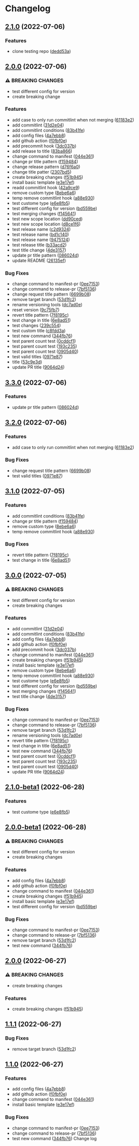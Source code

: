 # Changelog

## [2.1.0](https://github.com/rjzhao1/testing-repo-1/compare/testing-repo-v2.0.0...testing-repo-v2.1.0) (2022-07-06)


### Features

* clone testing repo ([dedd53a](https://github.com/rjzhao1/testing-repo-1/commit/dedd53a3ec9fa25603c8ada9c964a214ee390d42))

## [2.0.0](https://github.com/rjzhao1/testing-repo/compare/testing-repo-v1.0.0...testing-repo-v2.0.0) (2022-07-06)


### ⚠ BREAKING CHANGES

* test different config for version
* create breaking change

### Features

* add case to only run commitlint when not merging ([61183e2](https://github.com/rjzhao1/testing-repo/commit/61183e224cdeb307f7636c9fcceddd5e30ed3683))
* add commitlint ([31d2e04](https://github.com/rjzhao1/testing-repo/commit/31d2e04d414bf10ad1325c463d52538403b42420))
* add commitlint conditions ([83b41fe](https://github.com/rjzhao1/testing-repo/commit/83b41fe2371b567c57241a8b16fc3ed8f3cba9dc))
* add config files ([4a7ebb8](https://github.com/rjzhao1/testing-repo/commit/4a7ebb86a8c299dafe82c452e495ec8015037362))
* add github action ([f0fbf0e](https://github.com/rjzhao1/testing-repo/commit/f0fbf0e9cc16dfcb6c5c243307545d2261237a2c))
* add precommit hook ([3dc037b](https://github.com/rjzhao1/testing-repo/commit/3dc037bfa1adf5ba1b1a5cd10863e96c9cebb93d))
* add release to title ([83ba866](https://github.com/rjzhao1/testing-repo/commit/83ba8661cfeaac8040f7d1b8d4caaf3ca241abfc))
* change command to manifest ([044e361](https://github.com/rjzhao1/testing-repo/commit/044e3610f538481230a052676c1379c3c9ae3485))
* change pr title pattern ([f159484](https://github.com/rjzhao1/testing-repo/commit/f159484ed8dcec9bb3180f89dca62925514fe0dd))
* change release pattern ([d76f6a0](https://github.com/rjzhao1/testing-repo/commit/d76f6a05c6493094eb9550fb3af3a104643712b4))
* change title patter ([2307bd5](https://github.com/rjzhao1/testing-repo/commit/2307bd5714d7f07f91981f0fd89eac9e2f6528fe))
* create breaking changes ([f51b945](https://github.com/rjzhao1/testing-repo/commit/f51b945ee667bc2ff9c1dce5595243f32b187760))
* install basic template ([e3e17ef](https://github.com/rjzhao1/testing-repo/commit/e3e17ef8eaa625d19d7ce4b130fab1f00e4391c8))
* readd commitlint hook ([42a9ce9](https://github.com/rjzhao1/testing-repo/commit/42a9ce986576c8793f4eb29e32d51c4223e95dd0))
* remove custom type ([8ebe6a6](https://github.com/rjzhao1/testing-repo/commit/8ebe6a61f091db579ba1a8364da3a53853783625))
* temp remove commitlint hook ([a88e930](https://github.com/rjzhao1/testing-repo/commit/a88e9305247afd43a62eac0220631da209d3005a))
* test custome type ([e6e8fb5](https://github.com/rjzhao1/testing-repo/commit/e6e8fb5f2f43db7eefc3245b3bdb26097d9798b2))
* test different config for version ([bd559be](https://github.com/rjzhao1/testing-repo/commit/bd559bef733d4357913d0688ce2b81619784e92e))
* test merging changes ([f145641](https://github.com/rjzhao1/testing-repo/commit/f1456419b8e4d670fdb2b7e93f4928e644d73c23))
* test new scope location ([dd90ced](https://github.com/rjzhao1/testing-repo/commit/dd90ced951c67576036b63b9ee4601f63f4d6d35))
* test new scope location ([d8ce1f6](https://github.com/rjzhao1/testing-repo/commit/d8ce1f6d0c0e91dfbb3cd0de86e7e0885b43d35a))
* test release name ([c2d9324](https://github.com/rjzhao1/testing-repo/commit/c2d9324bb63671103e484f363841e17f256e7add))
* test release name ([bd1c140](https://github.com/rjzhao1/testing-repo/commit/bd1c1403e4dbf60573ec5da070149f29ab78d4c6))
* test release name ([9475124](https://github.com/rjzhao1/testing-repo/commit/9475124582613e44120ad44a6a8344cd8329a250))
* test release title ([b33acd2](https://github.com/rjzhao1/testing-repo/commit/b33acd25da4c0b4cf5d2ed21e664874d5874814b))
* test title change ([4de3157](https://github.com/rjzhao1/testing-repo/commit/4de31575a2281a1abf6f5b0dd891aa637c06b56e))
* update pr title pattern ([086024d](https://github.com/rjzhao1/testing-repo/commit/086024de327daeb61bf57308fac2c05eb11bc676))
* update README ([26135ef](https://github.com/rjzhao1/testing-repo/commit/26135ef4a63541069a2184aceafe140e8afda9ff))


### Bug Fixes

* change command to manifest-pr ([0ee7153](https://github.com/rjzhao1/testing-repo/commit/0ee71535f4fa860b1a3158b63f089a310c600212))
* change command to release-pr ([7bf5136](https://github.com/rjzhao1/testing-repo/commit/7bf5136f631d1dee9603befd8e51878b22586c5e))
* change request title pattern ([6699b08](https://github.com/rjzhao1/testing-repo/commit/6699b08860ab81756c97429cf6ae56bbf38809ed))
* remove target branch ([53d1fc2](https://github.com/rjzhao1/testing-repo/commit/53d1fc208ecd0ed2c82e292b6987ffe9233f80ab))
* rename versioning tools ([dc7ad0e](https://github.com/rjzhao1/testing-repo/commit/dc7ad0ed625a35d7e44dd73af590650d2761a61a))
* reset version ([9c75fb7](https://github.com/rjzhao1/testing-repo/commit/9c75fb719ac2c89e2a20a91a3ea6e34e6d2b5257))
* revert title pattern ([7f8195c](https://github.com/rjzhao1/testing-repo/commit/7f8195c963421c60c4d06fd7aa3d83ae0d94717a))
* test change in title ([6e8ad51](https://github.com/rjzhao1/testing-repo/commit/6e8ad513bb1c25ac001f236de89a44ea6349940b))
* test changes ([239c554](https://github.com/rjzhao1/testing-repo/commit/239c554adbd3bd9ed41ae568c4f3d46b892ea48f))
* test custom title ([c8fdd3a](https://github.com/rjzhao1/testing-repo/commit/c8fdd3a2bb6a6da53451cc38026398d58f1bc75f))
* test new command ([344fb76](https://github.com/rjzhao1/testing-repo/commit/344fb76ef7b772b8989e803e74020e9530a3f8c5))
* test parent count test ([0cddcf1](https://github.com/rjzhao1/testing-repo/commit/0cddcf17a2b456ffe8f6782b400742bdf4fb6de1))
* test parent count test ([193c235](https://github.com/rjzhao1/testing-repo/commit/193c235d08d07b961acf79a999aac0cf48624d1d))
* test parent count test ([0905d40](https://github.com/rjzhao1/testing-repo/commit/0905d40e1960064363a291ba4b0b62deba104922))
* test valid titles ([0971e87](https://github.com/rjzhao1/testing-repo/commit/0971e87f1bb79095470a7ce8198f2142abb122d2))
* title ([53c9e3d](https://github.com/rjzhao1/testing-repo/commit/53c9e3d2321dae94b6f322694e471165054f1ec2))
* update PR title ([9064d24](https://github.com/rjzhao1/testing-repo/commit/9064d245e8cbd94928bb1cd8848003d3cd36ade6))

## [3.3.0](https://github.com/rjzhao1/testing-repo/compare/testing-repo-v3.2.0...testing-repo-v3.3.0) (2022-07-06)


### Features

* update pr title pattern ([086024d](https://github.com/rjzhao1/testing-repo/commit/086024de327daeb61bf57308fac2c05eb11bc676))

## [3.2.0](https://github.com/rjzhao1/testing-repo/compare/testing-repo-v3.1.0...testing-repo-v3.2.0) (2022-07-06)


### Features

* add case to only run commitlint when not merging ([61183e2](https://github.com/rjzhao1/testing-repo/commit/61183e224cdeb307f7636c9fcceddd5e30ed3683))


### Bug Fixes

* change request title pattern ([6699b08](https://github.com/rjzhao1/testing-repo/commit/6699b08860ab81756c97429cf6ae56bbf38809ed))
* test valid titles ([0971e87](https://github.com/rjzhao1/testing-repo/commit/0971e87f1bb79095470a7ce8198f2142abb122d2))

## [3.1.0](https://github.com/rjzhao1/testing-repo/compare/testing-repo-v3.0.0...testing-repo-v3.1.0) (2022-07-05)


### Features

* add commitlint conditions ([83b41fe](https://github.com/rjzhao1/testing-repo/commit/83b41fe2371b567c57241a8b16fc3ed8f3cba9dc))
* change pr title pattern ([f159484](https://github.com/rjzhao1/testing-repo/commit/f159484ed8dcec9bb3180f89dca62925514fe0dd))
* remove custom type ([8ebe6a6](https://github.com/rjzhao1/testing-repo/commit/8ebe6a61f091db579ba1a8364da3a53853783625))
* temp remove commitlint hook ([a88e930](https://github.com/rjzhao1/testing-repo/commit/a88e9305247afd43a62eac0220631da209d3005a))


### Bug Fixes

* revert title pattern ([7f8195c](https://github.com/rjzhao1/testing-repo/commit/7f8195c963421c60c4d06fd7aa3d83ae0d94717a))
* test change in title ([6e8ad51](https://github.com/rjzhao1/testing-repo/commit/6e8ad513bb1c25ac001f236de89a44ea6349940b))

## [3.0.0](https://github.com/rjzhao1/testing-repo/compare/testing-repo-v2.1.0...testing-repo-v3.0.0) (2022-07-05)


### ⚠ BREAKING CHANGES

* test different config for version
* create breaking changes

### Features

* add commitlint ([31d2e04](https://github.com/rjzhao1/testing-repo/commit/31d2e04d414bf10ad1325c463d52538403b42420))
* add commitlint conditions ([83b41fe](https://github.com/rjzhao1/testing-repo/commit/83b41fe2371b567c57241a8b16fc3ed8f3cba9dc))
* add config files ([4a7ebb8](https://github.com/rjzhao1/testing-repo/commit/4a7ebb86a8c299dafe82c452e495ec8015037362))
* add github action ([f0fbf0e](https://github.com/rjzhao1/testing-repo/commit/f0fbf0e9cc16dfcb6c5c243307545d2261237a2c))
* add precommit hook ([3dc037b](https://github.com/rjzhao1/testing-repo/commit/3dc037bfa1adf5ba1b1a5cd10863e96c9cebb93d))
* change command to manifest ([044e361](https://github.com/rjzhao1/testing-repo/commit/044e3610f538481230a052676c1379c3c9ae3485))
* create breaking changes ([f51b945](https://github.com/rjzhao1/testing-repo/commit/f51b945ee667bc2ff9c1dce5595243f32b187760))
* install basic template ([e3e17ef](https://github.com/rjzhao1/testing-repo/commit/e3e17ef8eaa625d19d7ce4b130fab1f00e4391c8))
* remove custom type ([8ebe6a6](https://github.com/rjzhao1/testing-repo/commit/8ebe6a61f091db579ba1a8364da3a53853783625))
* temp remove commitlint hook ([a88e930](https://github.com/rjzhao1/testing-repo/commit/a88e9305247afd43a62eac0220631da209d3005a))
* test custome type ([e6e8fb5](https://github.com/rjzhao1/testing-repo/commit/e6e8fb5f2f43db7eefc3245b3bdb26097d9798b2))
* test different config for version ([bd559be](https://github.com/rjzhao1/testing-repo/commit/bd559bef733d4357913d0688ce2b81619784e92e))
* test merging changes ([f145641](https://github.com/rjzhao1/testing-repo/commit/f1456419b8e4d670fdb2b7e93f4928e644d73c23))
* test title change ([4de3157](https://github.com/rjzhao1/testing-repo/commit/4de31575a2281a1abf6f5b0dd891aa637c06b56e))


### Bug Fixes

* change command to manifest-pr ([0ee7153](https://github.com/rjzhao1/testing-repo/commit/0ee71535f4fa860b1a3158b63f089a310c600212))
* change command to release-pr ([7bf5136](https://github.com/rjzhao1/testing-repo/commit/7bf5136f631d1dee9603befd8e51878b22586c5e))
* remove target branch ([53d1fc2](https://github.com/rjzhao1/testing-repo/commit/53d1fc208ecd0ed2c82e292b6987ffe9233f80ab))
* rename versioning tools ([dc7ad0e](https://github.com/rjzhao1/testing-repo/commit/dc7ad0ed625a35d7e44dd73af590650d2761a61a))
* revert title pattern ([7f8195c](https://github.com/rjzhao1/testing-repo/commit/7f8195c963421c60c4d06fd7aa3d83ae0d94717a))
* test change in title ([6e8ad51](https://github.com/rjzhao1/testing-repo/commit/6e8ad513bb1c25ac001f236de89a44ea6349940b))
* test new command ([344fb76](https://github.com/rjzhao1/testing-repo/commit/344fb76ef7b772b8989e803e74020e9530a3f8c5))
* test parent count test ([0cddcf1](https://github.com/rjzhao1/testing-repo/commit/0cddcf17a2b456ffe8f6782b400742bdf4fb6de1))
* test parent count test ([193c235](https://github.com/rjzhao1/testing-repo/commit/193c235d08d07b961acf79a999aac0cf48624d1d))
* test parent count test ([0905d40](https://github.com/rjzhao1/testing-repo/commit/0905d40e1960064363a291ba4b0b62deba104922))
* update PR title ([9064d24](https://github.com/rjzhao1/testing-repo/commit/9064d245e8cbd94928bb1cd8848003d3cd36ade6))

## [2.1.0-beta1](https://github.com/rjzhao1/testing-repo/compare/testing-repo-v2.0.0-beta1...testing-repo-v2.1.0-beta1) (2022-06-28)


### Features

* test custome type ([e6e8fb5](https://github.com/rjzhao1/testing-repo/commit/e6e8fb5f2f43db7eefc3245b3bdb26097d9798b2))

## [2.0.0-beta1](https://github.com/rjzhao1/testing-repo/compare/testing-repo-v1.1.1-beta1...testing-repo-v2.0.0-beta1) (2022-06-28)


### ⚠ BREAKING CHANGES

* test different config for version
* create breaking changes

### Features

* add config files ([4a7ebb8](https://github.com/rjzhao1/testing-repo/commit/4a7ebb86a8c299dafe82c452e495ec8015037362))
* add github action ([f0fbf0e](https://github.com/rjzhao1/testing-repo/commit/f0fbf0e9cc16dfcb6c5c243307545d2261237a2c))
* change command to manifest ([044e361](https://github.com/rjzhao1/testing-repo/commit/044e3610f538481230a052676c1379c3c9ae3485))
* create breaking changes ([f51b945](https://github.com/rjzhao1/testing-repo/commit/f51b945ee667bc2ff9c1dce5595243f32b187760))
* install basic template ([e3e17ef](https://github.com/rjzhao1/testing-repo/commit/e3e17ef8eaa625d19d7ce4b130fab1f00e4391c8))
* test different config for version ([bd559be](https://github.com/rjzhao1/testing-repo/commit/bd559bef733d4357913d0688ce2b81619784e92e))


### Bug Fixes

* change command to manifest-pr ([0ee7153](https://github.com/rjzhao1/testing-repo/commit/0ee71535f4fa860b1a3158b63f089a310c600212))
* change command to release-pr ([7bf5136](https://github.com/rjzhao1/testing-repo/commit/7bf5136f631d1dee9603befd8e51878b22586c5e))
* remove target branch ([53d1fc2](https://github.com/rjzhao1/testing-repo/commit/53d1fc208ecd0ed2c82e292b6987ffe9233f80ab))
* test new command ([344fb76](https://github.com/rjzhao1/testing-repo/commit/344fb76ef7b772b8989e803e74020e9530a3f8c5))

## [2.0.0](https://github.com/rjzhao1/testing-repo/compare/testing-repo-v1.1.1...testing-repo-v2.0.0) (2022-06-27)


### ⚠ BREAKING CHANGES

* create breaking changes

### Features

* create breaking changes ([f51b945](https://github.com/rjzhao1/testing-repo/commit/f51b945ee667bc2ff9c1dce5595243f32b187760))

## [1.1.1](https://github.com/rjzhao1/testing-repo/compare/testing-repo-v1.1.0...testing-repo-v1.1.1) (2022-06-27)


### Bug Fixes

* remove target branch ([53d1fc2](https://github.com/rjzhao1/testing-repo/commit/53d1fc208ecd0ed2c82e292b6987ffe9233f80ab))

## [1.1.0](https://github.com/rjzhao1/testing-repo/compare/testing-repo-v1.0.0...testing-repo-v1.1.0) (2022-06-27)


### Features

* add config files ([4a7ebb8](https://github.com/rjzhao1/testing-repo/commit/4a7ebb86a8c299dafe82c452e495ec8015037362))
* add github action ([f0fbf0e](https://github.com/rjzhao1/testing-repo/commit/f0fbf0e9cc16dfcb6c5c243307545d2261237a2c))
* change command to manifest ([044e361](https://github.com/rjzhao1/testing-repo/commit/044e3610f538481230a052676c1379c3c9ae3485))
* install basic template ([e3e17ef](https://github.com/rjzhao1/testing-repo/commit/e3e17ef8eaa625d19d7ce4b130fab1f00e4391c8))


### Bug Fixes

* change command to manifest-pr ([0ee7153](https://github.com/rjzhao1/testing-repo/commit/0ee71535f4fa860b1a3158b63f089a310c600212))
* change command to release-pr ([7bf5136](https://github.com/rjzhao1/testing-repo/commit/7bf5136f631d1dee9603befd8e51878b22586c5e))
* test new command ([344fb76](https://github.com/rjzhao1/testing-repo/commit/344fb76ef7b772b8989e803e74020e9530a3f8c5))
Change log
